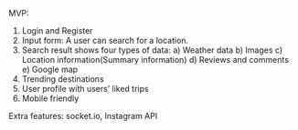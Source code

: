 MVP:
1. Login and Register
2. Input form: A user can search for a location. 
3. Search result shows four types of data:
  a) Weather data
  b) Images
  c) Location information(Summary information)
  d) Reviews and comments
  e) Google map
4. Trending destinations
5. User profile with users’ liked trips
6. Mobile friendly 

Extra features: socket.io, Instagram API 
